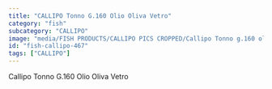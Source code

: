 ```yaml
---
title: "CALLIPO Tonno G.160 Olio Oliva Vetro"
category: "fish"
subcategory: "CALLIPO"
image: "media/FISH PRODUCTS/CALLIPO PICS CROPPED/Callipo Tonno g.160 olio oliva vetro .jpg"
id: "fish-callipo-467"
tags: ["CALLIPO"]
---
```


Callipo Tonno G.160 Olio Oliva Vetro
